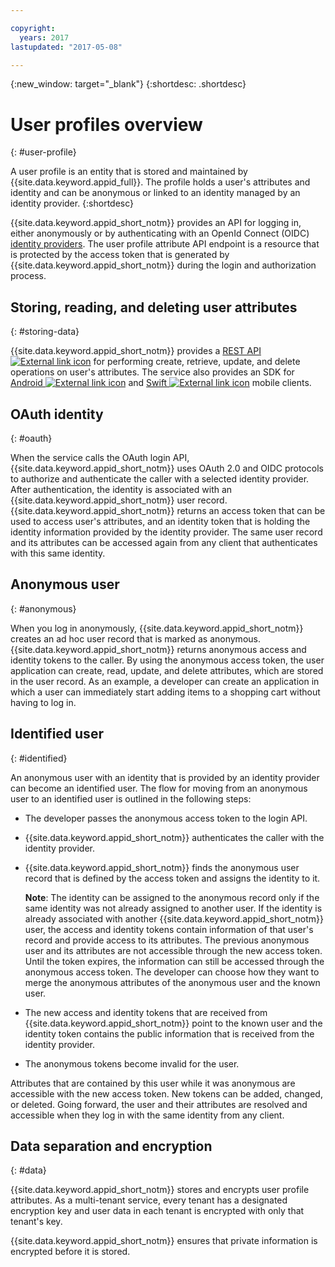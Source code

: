 ```yaml
---

copyright:
  years: 2017
lastupdated: "2017-05-08"

---
```


{:new_window: target="_blank"}
{:shortdesc: .shortdesc}


# User profiles overview
{: #user-profile}

A user profile is an entity that is stored and maintained by {{site.data.keyword.appid_full}}. The profile holds a user's attributes and identity and can be anonymous or linked to an identity managed by an identity provider.
{:shortdesc}

{{site.data.keyword.appid_short_notm}} provides an API for logging in, either anonymously or by authenticating with an OpenId Connect (OIDC) [identity providers](/docs/services/appid/identity-providers.html#setting-up-idp). The user profile attribute API endpoint is a resource that is protected by the access token that is generated by {{site.data.keyword.appid_short_notm}} during the login and authorization process.


## Storing, reading, and deleting user attributes
{: #storing-data}

{{site.data.keyword.appid_short_notm}} provides a <a href="https://appid-profiles.ng.bluemix.net/swagger-ui/index.html#/Attributes" target="_blank">REST API <img src="../../icons/launch-glyph.svg" alt="External link icon"></a> for performing create, retrieve, update, and delete operations on user's attributes. The service also provides an SDK for <a href="https://github.com/ibm-cloud-security/appid-clientsdk-android" target="_blank">Android <img src="../../icons/launch-glyph.svg" alt="External link icon"></a> and <a href="https://github.com/ibm-cloud-security/appid-clientsdk-swift" target="_blank">Swift <img src="../../icons/launch-glyph.svg" alt="External link icon"></a> mobile clients.


## OAuth identity
{: #oauth}

When the service calls the OAuth login API, {{site.data.keyword.appid_short_notm}} uses OAuth 2.0 and OIDC protocols to authorize and authenticate the caller with a selected identity provider. After authentication, the identity is associated with an {{site.data.keyword.appid_short_notm}} user record. {{site.data.keyword.appid_short_notm}} returns an access token that can be used to access user's attributes, and an identity token that is holding the identity information provided by the identity provider. The same user record and its attributes can be accessed again from any client that authenticates with this same identity.


## Anonymous user
{: #anonymous}

When you log in anonymously, {{site.data.keyword.appid_short_notm}} creates an ad hoc user record that is marked as anonymous. {{site.data.keyword.appid_short_notm}} returns anonymous access and identity tokens to the caller. By using the anonymous access token, the user application can create, read, update, and delete attributes, which are stored in the user record. As an example, a developer can create an application in which a user can immediately start adding items to a shopping cart without having to log in.


## Identified user
{: #identified}

An anonymous user with an identity that is provided by an identity provider can become an identified user. The flow for moving from an anonymous user to an identified user is outlined in the following steps:

* The developer passes the anonymous access token to the login API.
* {{site.data.keyword.appid_short_notm}} authenticates the caller with the identity provider.
* {{site.data.keyword.appid_short_notm}} finds the anonymous user record that is defined by the access token and assigns the identity to it.

    **Note**: The identity can be assigned to the anonymous record only if the same identity was not already assigned to another user. If the identity is already associated with another {{site.data.keyword.appid_short_notm}} user, the access and identity tokens contain information of that user's record and provide access to its attributes. The previous anonymous user and its attributes are not accessible through the new access token. Until the token expires, the information can still be accessed through the anonymous access token. The developer can choose how they want to merge the anonymous attributes of the anonymous user and the known user.

* The new access and identity tokens that are received from {{site.data.keyword.appid_short_notm}} point to the known user and the identity token contains the public information that is received from the identity provider.
* The anonymous tokens become invalid for the user.

Attributes that are contained by this user while it was anonymous are accessible with the new access token. New tokens can be added, changed, or deleted. Going forward, the user and their attributes are resolved and accessible when they log in with the same identity from any client.


## Data separation and encryption
{: #data}

{{site.data.keyword.appid_short_notm}} stores and encrypts user profile attributes. As a multi-tenant service, every tenant has a designated encryption key and user data in each tenant is encrypted with only that tenant's key.

{{site.data.keyword.appid_short_notm}} ensures that private information is encrypted before it is stored.
